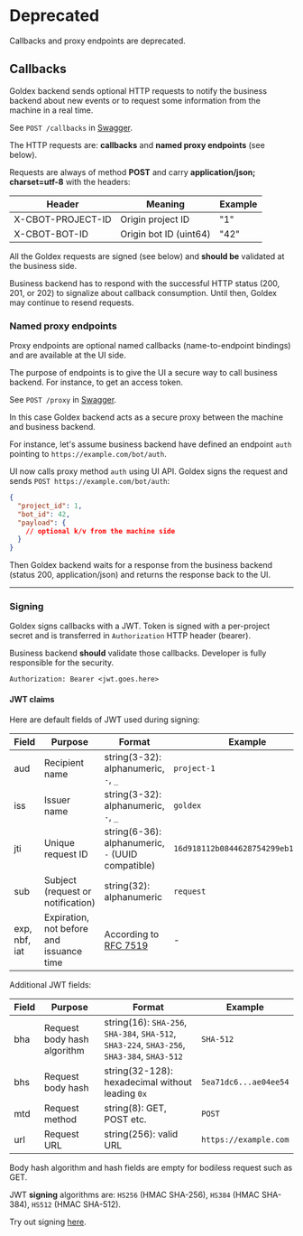 # Deprecated

Callbacks and proxy endpoints are deprecated.

## Callbacks

Goldex backend sends optional HTTP requests to notify the business backend about new events or to request some information from the machine in a real time.

See `POST /callbacks` in [Swagger](https://goldexrobot.github.io/core.integration.backend/#api-v1).

The HTTP requests are: **callbacks** and **named proxy endpoints** (see below).

Requests are always of method **POST** and carry **application/json; charset=utf-8** with the headers:

| Header | Meaning | Example |
| --- | --- | --- |
| X-CBOT-PROJECT-ID | Origin project ID | "1" |
| X-CBOT-BOT-ID | Origin bot ID (uint64) | "42" |

All the Goldex requests are signed (see below) and **should be** validated at the business side.

Business backend has to respond with the successful HTTP status (200, 201, or 202) to signalize about callback consumption. Until then, Goldex may continue to resend requests.

### Named proxy endpoints

Proxy endpoints are optional named callbacks (name-to-endpoint bindings) and are available at the UI side.

The purpose of endpoints is to give the UI a secure way to call business backend. For instance, to get an access token.

See `POST /proxy` in [Swagger](https://goldexrobot.github.io/core.integration.backend/#api-v1).

In this case Goldex backend acts as a secure proxy between the machine and business backend.

For instance, let's assume business backend have defined an endpoint `auth` pointing to `https://example.com/bot/auth`.

UI now calls proxy method `auth` using UI API. Goldex signs the request and sends `POST https://example.com/bot/auth`:

```json
{
  "project_id": 1,
  "bot_id": 42,
  "payload": {
    // optional k/v from the machine side
  }
}
```

Then Goldex backend waits for a response from the business backend (status 200, application/json) and returns the response back to the UI.

---

### Signing

Goldex signs callbacks with a JWT. Token is signed with a per-project secret and is transferred in `Authorization` HTTP header (bearer).

Business backend **should** validate those callbacks. Developer is fully responsible for the security.

```text
Authorization: Bearer <jwt.goes.here>
```

#### JWT claims

Here are default fields of JWT used during signing:

| Field | Purpose | Format | Example |
| --- | --- | --- | --- |
| aud | Recipient name | string(3-32): alphanumeric, `-`, `_` | `project-1` |
| iss | Issuer name | string(3-32): alphanumeric, `-`, `_` | `goldex` |
| jti | Unique request ID | string(6-36): alphanumeric, `-` (UUID compatible) | `16d918112b0844628754299eb1810963` |
| sub | Subject (request or notification) | string(32): alphanumeric | `request` |
| exp, nbf, iat | Expiration, not before and issuance time | According to [RFC 7519](https://datatracker.ietf.org/doc/html/rfc7519#section-4.1.5) | - |

Additional JWT fields:

| Field | Purpose | Format | Example |
| --- | --- | --- | --- |
| bha | Request body hash algorithm | string(16): `SHA-256`, `SHA-384`, `SHA-512`, `SHA3-224`, `SHA3-256`, `SHA3-384`, `SHA3-512` | `SHA-512` |
| bhs | Request body hash | string(32-128): hexadecimal without leading `0x` | `5ea71dc6...ae04ee54` |
| mtd | Request method | string(8): GET, POST etc. | `POST` |
| url | Request URL | string(256): valid URL | `https://example.com` |

Body hash algorithm and hash fields are empty for bodiless request such as GET.

JWT **signing** algorithms are: `HS256` (HMAC SHA-256), `HS384` (HMAC SHA-384), `HS512` (HMAC SHA-512).

Try out signing [here](https://goldexrobot.github.io/core.integration.backend/signature/).
